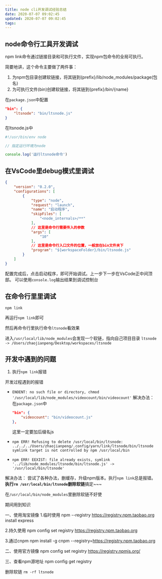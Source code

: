 ```yaml
---
title: node cli开发调试经验总结
date: 2020-07-07 09:02:45
updated: 2020-07-07 09:02:45
tags:
---
```


## node命令行工具开发调试

npm link命令通过链接目录和可执行文件，实现npm包命令的全局可执行。

简要地讲，这个命令主要做了两件事：

1. 为npm包目录创建软链接，将其链到{prefix}/lib/node_modules/package(包名)
2. 为可执行文件(bin)创建软链接，将其链到{prefix}/bin/{name}

<!-- more -->

在`package.json`中配置

```json
"bin": {
    "ltsnode": "bin/ltsnode.js"
}
```

在ltsnode.js中

```js
#!/usr/bin/env node

// 指定运行环境为node

console.log('运行ltsnode命令')
```

## 在VsCode里debug模式里调试

```json
{
    "version": "0.2.0",
    "configurations": [
        {
            "type": "node",
            "request": "launch",
            "name": "启动程序",
            "skipFiles": [
                "<node_internals>/**"
            ],
            // 这里是命令行需要传入的参数
            "args": [
                "10"
            ],
            // 这里是命令行入口文件的位置，一般放在bin文件夹下
            "program": "${workspaceFolder}/bin/ltsnode.js"
        }
    ]
}
```

配置完成后，点击启动程序，即可开始调试。上一步下一步在VsCode正中间顶部。
可以使用`console.log`输出结果到调试控制台

## 在命令行里里调试

`npm link`

再运行`npm link`即可

然后再命令行里执行命令`ltsnode`看效果

进入`/usr/local/lib/node_modules`会发现一个软链，指向自己项目目录
`ltsnode -> /Users/zhaojianpeng/Desktop/workspaces/ltsnode`

## 开发中遇到的问题

1. 执行`npm link`报错

开发过程遇到的报错

- `ENOENT: no such file or directory, chmod '/usr/local/lib/node_modules/videocount/bin/videocount'`
    解决办法：在`package.json`中

    ```json
    "bin": {
        "videocount": "bin/videocount.js"
    },
    ```

    这里一定要加后缀名js
- `npm ERR! Refusing to delete /usr/local/bin/ltsnode: ../../../Users/zhaojianpeng/.config/yarn/link/ltsnode/bin/ltsnode symlink target is not controlled by npm /usr/local/bin`
- `npm ERR! EEXIST: file already exists, symlink '../lib/node_modules/ltsnode/bin/ltsnode.js' -> '/usr/local/bin/ltsnode'`

解决办法：
尝试了各种办法，删缓存，升级npm版本。执行`npm link`总是报错。
**执行`rm /usr/local/bin/ltsnode`删除软链**搞定~~~

在`/usr/local/bin/node_modules`里删除软链不好使

期间用到知识

一、使用淘宝镜像
1.临时使用
npm --registry <https://registry.npm.taobao.org> install express

2.持久使用
npm config set registry <https://registry.npm.taobao.org>

3.通过cnpm
npm install -g cnpm --registry=<https://registry.npm.taobao.org>

二、使用官方镜像
npm config set registry <https://registry.npmjs.org/>

三、查看npm源地址
npm config get registry

删除软链
`rm -rf ltsnode`
